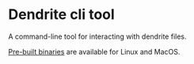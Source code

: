 # Dendrite cli tool

A command-line tool for interacting with dendrite files.

[Pre-built binaries](https://github.com/jwhitbeck/dendrite/releases) are
available for Linux and MacOS.
